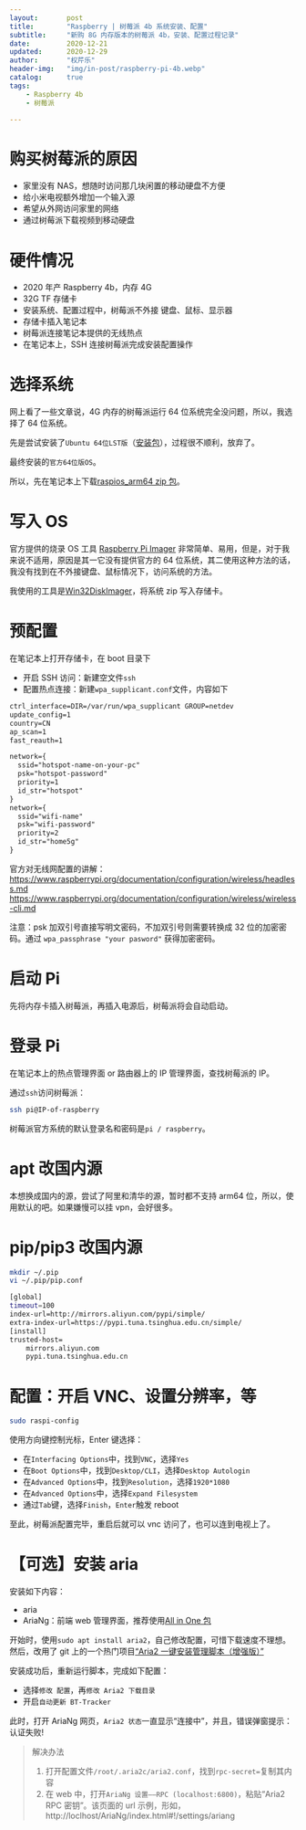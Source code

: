 ```yaml
---
layout:       post
title:        "Raspberry | 树莓派 4b 系统安装、配置"
subtitle:     "新购 8G 内存版本的树莓派 4b，安装、配置过程记录"
date:         2020-12-21
updated:      2020-12-29
author:       "权芹乐"
header-img:   "img/in-post/raspberry-pi-4b.webp"
catalog:      true
tags:
    - Raspberry 4b
    - 树莓派

---
```


# 购买树莓派的原因

* 家里没有 NAS，想随时访问那几块闲置的移动硬盘不方便
* 给小米电视额外增加一个输入源
* 希望从外网访问家里的网络
* 通过树莓派下载视频到移动硬盘

<!-- more -->

# 硬件情况

* 2020 年产 Raspberry 4b，内存 4G
* 32G TF 存储卡
* 安装系统、配置过程中，树莓派不外接 键盘、鼠标、显示器
* 存储卡插入笔记本
* 树莓派连接笔记本提供的无线热点
* 在笔记本上，SSH 连接树莓派完成安装配置操作

# 选择系统

网上看了一些文章说，4G 内存的树莓派运行 64 位系统完全没问题，所以，我选择了 64 位系统。

先是尝试安装了`Ubuntu 64位LST版`（[安装包]），过程很不顺利，放弃了。

[安装包]:https://ubuntu.com/download/raspberry-pi

最终安装的`官方64位版OS`。

所以，先在笔记本上下载[raspios_arm64 zip 包][1]。

[1]:https://downloads.raspberrypi.org/raspios_arm64/images/

# 写入 OS

官方提供的烧录 OS 工具 [Raspberry Pi Imager][2] 非常简单、易用，但是，对于我来说不适用，原因是其一它没有提供官方的 64 位系统，其二使用这种方法的话，我没有找到在不外接键盘、鼠标情况下，访问系统的方法。

[2]:https://www.raspberrypi.org/software/

我使用的工具是[Win32DiskImager][3]，将系统 zip 写入存储卡。

[3]:https://www.raspberrypi.org/documentation/installation/installing-images/windows.md

# 预配置

在笔记本上打开存储卡，在 boot 目录下
* 开启 SSH 访问：新建空文件`ssh`
* 配置热点连接：新建`wpa_supplicant.conf`文件，内容如下

```txt
ctrl_interface=DIR=/var/run/wpa_supplicant GROUP=netdev
update_config=1
country=CN
ap_scan=1
fast_reauth=1

network={
  ssid="hotspot-name-on-your-pc"
  psk="hotspot-password"
  priority=1
  id_str="hotspot"
}
network={
  ssid="wifi-name"
  psk="wifi-password"
  priority=2
  id_str="home5g"
}
```

官方对无线网配置的讲解：
https://www.raspberrypi.org/documentation/configuration/wireless/headless.md
https://www.raspberrypi.org/documentation/configuration/wireless/wireless-cli.md

注意：psk 加双引号直接写明文密码，不加双引号则需要转换成 32 位的加密密码。通过 `wpa_passphrase "your pasword"` 获得加密密码。

# 启动 Pi

先将内存卡插入树莓派，再插入电源后，树莓派将会自动启动。

# 登录 Pi

在笔记本上的热点管理界面 or 路由器上的 IP 管理界面，查找树莓派的 IP。

通过`ssh`访问树莓派：
```sh
ssh pi@IP-of-raspberry
```
树莓派官方系统的默认登录名和密码是`pi / raspberry`。

# apt 改国内源

本想换成国内的源，尝试了阿里和清华的源，暂时都不支持 arm64 位，所以，使用默认的吧。如果嫌慢可以挂 vpn，会好很多。

# pip/pip3 改国内源

```sh
mkdir ~/.pip
vi ~/.pip/pip.conf

[global]
timeout=100
index-url=http://mirrors.aliyun.com/pypi/simple/
extra-index-url=https://pypi.tuna.tsinghua.edu.cn/simple/
[install]
trusted-host=
    mirrors.aliyun.com
    pypi.tuna.tsinghua.edu.cn
```

# 配置：开启 VNC、设置分辨率，等

```sh
sudo raspi-config
```
使用方向键控制光标，Enter 键选择：

* 在`Interfacing Options`中，找到`VNC`，选择`Yes`
* 在`Boot Options`中，找到`Desktop/CLI`，选择`Desktop Autologin`
* 在`Advanced Options`中，找到`Resolution`，选择`1920*1080`
* 在`Advanced Options`中，选择`Expand Filesystem`
* 通过`Tab`键，选择`Finish`，`Enter`触发 reboot

至此，树莓派配置完毕，重启后就可以 vnc 访问了，也可以连到电视上了。

# 【可选】安装 aria
安装如下内容：
+ aria
+ AriaNg：前端 web 管理界面，推荐使用[All in One 包](https://github.com/mayswind/AriaNg/releases)

开始时，使用`sudo apt install aria2`，自己修改配置，可惜下载速度不理想。然后，改用了 git 上的一个热门项目[“Aria2 一键安装管理脚本（增强版）”](https://github.com/P3TERX/aria2.sh)

安装成功后，重新运行脚本，完成如下配置：
+ 选择`修改 配置`，再`修改 Aria2 下载目录`
+ 开启`自动更新 BT-Tracker`

此时，打开 AriaNg 网页，`Aria2 状态`一直显示“连接中”，并且，错误弹窗提示：认证失败!
> 解决办法
> 1. 打开配置文件`/root/.aria2c/aria2.conf`，找到`rpc-secret=`复制其内容
> 2. 在 web 中，打开`AriaNg 设置——RPC (localhost:6800)`，粘贴“Aria2 RPC 密钥”。该页面的 url 示例，形如，http://loclhost/AriaNg/index.html#!/settings/ariang
